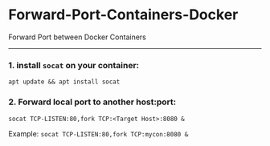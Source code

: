 # Forward-Port-Containers-Docker
Forward Port between Docker Containers

---

### 1. install `socat` on your container:

  ``` apt update && apt install socat ```
  
### 2. Forward local port to another host:port:

``` socat TCP-LISTEN:80,fork TCP:<Target Host>:8080 & ```

Example:
``` socat TCP-LISTEN:80,fork TCP:mycon:8080 & ```
